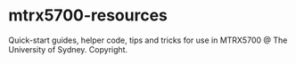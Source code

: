 # mtrx5700-resources
Quick-start guides, helper code, tips and tricks for use in MTRX5700 @ The University of Sydney. Copyright.

